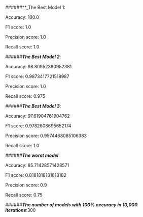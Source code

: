 
######**_The Best Model 1: 

Accuracy: 100.0 

F1 score: 1.0

Precision score: 1.0

Recall score: 1.0

######**_The Best Model 2_**: 

Accuracy: 98.80952380952381 

F1 score: 0.9873417721518987

Precision score: 1.0

Recall score: 0.975

######**_The Best Model 3_**: 

Accuracy: 97.61904761904762 

F1 score: 0.9782608695652174

Precision score: 0.9574468085106383

Recall score: 1.0

######**_The worst model_**: 

Accuracy: 85.71428571428571 

F1 score: 0.8181818181818182

Precision score: 0.9

Recall score: 0.75

######**_The number of models with 100% accuracy in 10,000 iterations_**:300